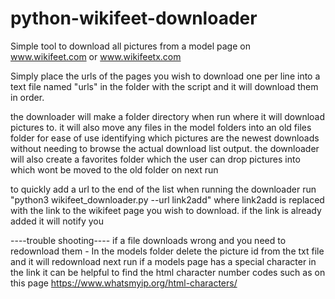 # python-wikifeet-downloader

Simple tool to download all pictures from a model page on www.wikifeet.com or www.wikifeetx.com 

Simply place the urls of the pages you wish to download one per line into a text file named "urls" in the folder with the script and it will download them in order. 

the downloader will make a folder directory when run where it will download pictures to. it will also move any files in the model folders into an old files folder for ease of use identifying which pictures are the newest downloads without needing to browse the actual download list output. the downloader will also create a favorites folder which the user can drop pictures into which wont be moved to the old folder on next run

to quickly add a url to the end of the list when running the downloader run "python3 wikifeet_downloader.py --url link2add" where link2add is replaced with the link to the wikifeet page you wish to download. if the link is already added it will notify you

----trouble shooting----
if a file downloads wrong and you need to redownload them - In the models folder delete the picture id from the txt file and it will redownload next run
if a models page has a special character in the link it can be helpful to find the html character number codes such as on this page https://www.whatsmyip.org/html-characters/
